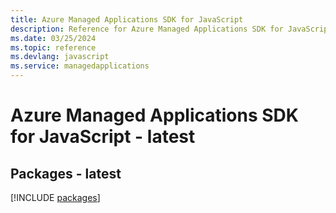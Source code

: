 ```yaml
---
title: Azure Managed Applications SDK for JavaScript
description: Reference for Azure Managed Applications SDK for JavaScript
ms.date: 03/25/2024
ms.topic: reference
ms.devlang: javascript
ms.service: managedapplications
---
```

# Azure Managed Applications SDK for JavaScript - latest
## Packages - latest
[!INCLUDE [packages](managed-applications-index.md)]